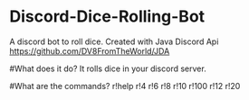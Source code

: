 # Discord-Dice-Rolling-Bot
A discord bot to roll dice. Created with Java Discord Api
https://github.com/DV8FromTheWorld/JDA

#What does it do?
It rolls dice in your discord server.

#What are the commands?
r!help
r!4
r!6
r!8
r!10
r!100
r!12
r!20
